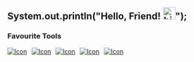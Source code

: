 ## System.out.println("Hello, Friend! <img src="https://user-images.githubusercontent.com/1303154/88677602-1635ba80-d120-11ea-84d8-d263ba5fc3c0.gif" width="28px" height="28px" alt="hi">");

### Favourite Tools
[![Icon](https://iconic-readme.vercel.app/icons/svelte.svg)](https://kit.svelte.dev)⠀[![Icon](https://iconic-readme.vercel.app/icons/flutter.svg)](https://flutter.dev)⠀[![Icon](https://iconic-readme.vercel.app/icons/vercel.svg)](https://vercel.com)⠀[![Icon](https://iconic-readme.vercel.app/icons/firebase.svg)](https://firebase.google.com)⠀[![Icon](https://iconic-readme.vercel.app/icons/figma.svg)](https://figma.com) 



